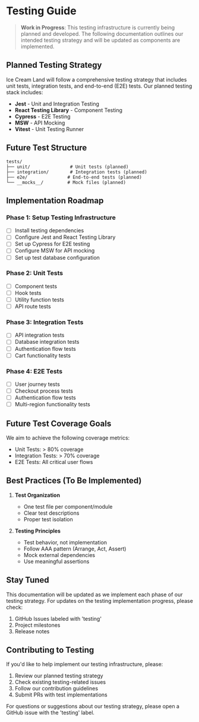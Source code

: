 # Testing Guide

> **Work in Progress**: This testing infrastructure is currently being planned and developed. The following documentation outlines our intended testing strategy and will be updated as components are implemented.

## Planned Testing Strategy

Ice Cream Land will follow a comprehensive testing strategy that includes unit tests, integration tests, and end-to-end (E2E) tests. Our planned testing stack includes:

- **Jest** - Unit and Integration Testing
- **React Testing Library** - Component Testing
- **Cypress** - E2E Testing
- **MSW** - API Mocking
- **Vitest** - Unit Testing Runner

## Future Test Structure

```
tests/
├── unit/               # Unit tests (planned)
├── integration/        # Integration tests (planned)
├── e2e/               # End-to-end tests (planned)
└── __mocks__/         # Mock files (planned)
```

## Implementation Roadmap

### Phase 1: Setup Testing Infrastructure

- [ ] Install testing dependencies
- [ ] Configure Jest and React Testing Library
- [ ] Set up Cypress for E2E testing
- [ ] Configure MSW for API mocking
- [ ] Set up test database configuration

### Phase 2: Unit Tests

- [ ] Component tests
- [ ] Hook tests
- [ ] Utility function tests
- [ ] API route tests

### Phase 3: Integration Tests

- [ ] API integration tests
- [ ] Database integration tests
- [ ] Authentication flow tests
- [ ] Cart functionality tests

### Phase 4: E2E Tests

- [ ] User journey tests
- [ ] Checkout process tests
- [ ] Authentication flow tests
- [ ] Multi-region functionality tests

## Future Test Coverage Goals

We aim to achieve the following coverage metrics:

- Unit Tests: > 80% coverage
- Integration Tests: > 70% coverage
- E2E Tests: All critical user flows

## Best Practices (To Be Implemented)

1. **Test Organization**

   - One test file per component/module
   - Clear test descriptions
   - Proper test isolation

2. **Testing Principles**
   - Test behavior, not implementation
   - Follow AAA pattern (Arrange, Act, Assert)
   - Mock external dependencies
   - Use meaningful assertions

## Stay Tuned

This documentation will be updated as we implement each phase of our testing strategy. For updates on the testing implementation progress, please check:

1. GitHub Issues labeled with 'testing'
2. Project milestones
3. Release notes

## Contributing to Testing

If you'd like to help implement our testing infrastructure, please:

1. Review our planned testing strategy
2. Check existing testing-related issues
3. Follow our contribution guidelines
4. Submit PRs with test implementations

For questions or suggestions about our testing strategy, please open a GitHub issue with the 'testing' label.
